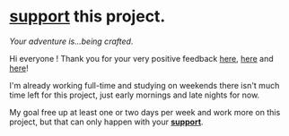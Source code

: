 # [support](https://www.patreon.com/vasyop) this project.

*Your adventure is...being crafted*.

Hi everyone ! Thank you for your very positive feedback [here](https://www.reddit.com/r/javascript/comments/aoskao/learn_c_and_its_lower_level_interactively_in_your/), [here](https://www.reddit.com/r/learnprogramming/comments/aosk8b/learn_c_and_its_lower_levels_interactively_in/) and [here](https://news.ycombinator.com/item?id=19126544)!

I'm already working full-time and studying on weekends there isn't much time left for this project, just early mornings and late nights for now.

My goal free up at least one or two days per week and work more on this project, but that can only happen with your **[support](https://www.patreon.com/vasyop)**.

